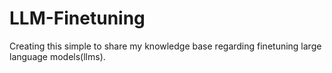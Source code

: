 # LLM-Finetuning
Creating this simple to share my knowledge base regarding finetuning large language models(llms).
